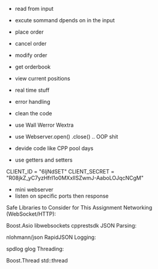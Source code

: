 

+ read from input
+ excute sommand dpends on in the input
+ place order
+ cancel order
+ modify order
+ get orderbook
+ view current positions
+ real time stuff

+ error handling
+ clean the code 
+ use Wall Werror Wextra
+ use Webserver.open() .close() .. OOP shit
+ devide code like CPP pool days
+ use getters and setters

CLIENT_ID = "6ljNdSET"
CLIENT_SECRET = "R08jkZ_yC7yzHfrl1o0MXxIlSZwmJ-AaboLOJqcNCgM"



+ mini webserver
+ listen on specific ports then response


Safe Libraries to Consider for This Assignment
Networking (WebSocket/HTTP):

Boost.Asio
libwebsockets
cpprestsdk
JSON Parsing:

nlohmann/json
RapidJSON
Logging:

spdlog
glog
Threading:

Boost.Thread
std::thread 